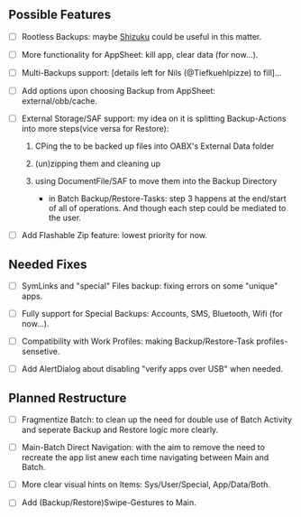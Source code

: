 ## Possible Features

- [ ] Rootless Backups: maybe [Shizuku](https://github.com/RikkaApps/Shizuku) could be useful in this matter.

- [ ] More functionality for AppSheet: kill app, clear data (for now...).

- [ ] Multi-Backups support: [details left for Nils (@Tiefkuehlpizze) to fill]...

- [ ] Add options upon choosing Backup from AppSheet: external/obb/cache.

- [ ] External Storage/SAF support: my idea on it is splitting Backup-Actions into more steps(vice versa for Restore):
  
  1. CPing the to be backed up files into OABX's External Data folder
  
  2. (un)zipping them and cleaning up
  
  3. using DocumentFile/SAF to move them into the Backup Directory 
     
     - in Batch Backup/Restore-Tasks: step 3 happens at the end/start of all of operations. And though each step could be mediated to the user.

- [ ] Add Flashable Zip feature: lowest priority for now.

## Needed Fixes

* [ ] SymLinks and "special" Files backup: fixing errors on some "unique" apps.
- [ ] Fully support for Special Backups: Accounts, SMS, Bluetooth, Wifi (for now...).

- [ ] Compatibility with Work Profiles: making Backup/Restore-Task profiles-sensetive.

- [ ] Add AlertDialog about disabling "verify apps over USB" when needed.

## Planned Restructure

* [ ] Fragmentize Batch: to clean up the need for double use of Batch Activity and seperate Backup and Restore logic more clearly.  
- [ ] Main-Batch Direct Navigation: with the aim to remove the need to recreate the app list anew each time navigating between Main and Batch.

- [ ] More clear visual hints on Items: Sys/User/Special, App/Data/Both.

- [ ] Add (Backup/Restore)Swipe-Gestures to Main.
